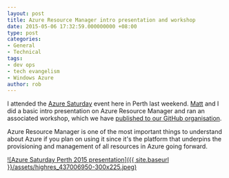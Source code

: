 ```yaml
---
layout: post
title: Azure Resource Manager intro presentation and workshop
date: 2015-05-06 17:32:59.000000000 +08:00
type: post
categories:
- General
- Technical
tags:
- dev ops
- tech evangelism
- Windows Azure
author: rob
---
```



I attended the [Azure Saturday](http://www.meetup.com/Perth-Cloud/events/221691559/) event here in Perth last weekend. [Matt](http://mdavies.net/) and I did a basic intro presentation on Azure Resource Manager and ran an associated workshop, which we have [published to our GitHub organisation](https://github.com/MRCollective/AzureResourceManager_MicrosoftAzureSaturdayPerth2015).



Azure Resource Manager is one of the most important things to understand about Azure if you plan on using it since it's the platform that underpins the provisioning and management of all resources in Azure going forward.



[![Azure Saturday Perth 2015 presentation]({{ site.baseurl }}/assets/highres_437006950-300x225.jpeg)](http://media.robdmoore.id.au/uploads/2015/05/highres_437006950.jpeg)

